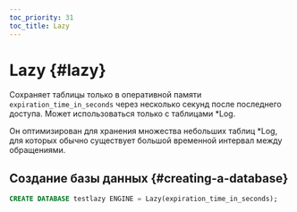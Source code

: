 ```yaml
---
toc_priority: 31
toc_title: Lazy
---
```


# Lazy {#lazy}

Сохраняет таблицы только в оперативной памяти `expiration_time_in_seconds` через несколько секунд после последнего доступа. Может использоваться только с таблицами \*Log.

Он оптимизирован для хранения множества небольших таблиц \*Log, для которых обычно существует большой временной интервал между обращениями.

## Создание базы данных {#creating-a-database}

``` sql
CREATE DATABASE testlazy ENGINE = Lazy(expiration_time_in_seconds);
```


